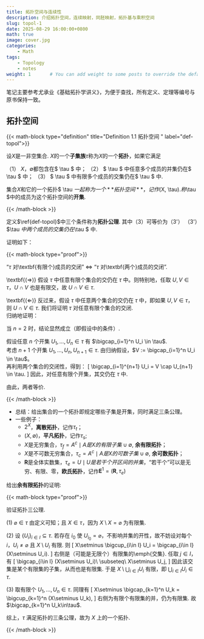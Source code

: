 ```yaml
---
title: 拓扑空间与连续性
description: 介绍拓扑空间，连续映射，同胚映射，拓扑基与乘积空间
slug: topol-1
date: 2025-08-29 16:00:00+0800
math: true
image: cover.jpg
categories:
    - Math
tags:
    - Topology
    - notes
weight: 1       # You can add weight to some posts to override the default sorting (date descending)
---
```


笔记主要参考尤承业《基础拓扑学讲义》，为便于查找，所有定义、定理等编号与原书保持一致。

## 拓扑空间

{{< math-block type="definition" title="Definition 1.1 拓扑空间 " label="def-topol">}}

设$X$是一非空集合. $X$的一个**子集族**$\tau$称为$X$的一个**拓扑**，如果它满足

（1） $X$，$\emptyset$都包含在$ \tau $ 中；
（2） $ \tau $ 中任意多个成员的并集仍在$ \tau $ 中；
（3） $ \tau $ 中有限多个成员的交集仍在$ \tau $ 中.

集合$X$和它的一个拓扑$ \tau $一起称为一个**拓扑空间**，记作$(X, \tau)$. 称$\tau $中的成员为这个拓扑空间的**开集**.

{{< /math-block >}}

定义$\ref{def-topol}$中三个条件称为**拓扑公理**. 其中（3）可等价为（3'）
    （3'）$\tau $中两个成员的交集仍在$\tau $ 中.

证明如下：

{{< math-block type="proof">}}

“$\tau$ 对\textbf{有限个}成员的交闭” $\Leftrightarrow$ “$\tau$ 对\textbf{两个}成员的交闭”.

\textbf{(⇒)} 假设 $\tau$ 中任意有限个集合的交仍在 $\tau$ 中。则特别地，任取 $U, V \in \tau$，$U \cap V$ 也是有限交，故 $U \cap V \in \tau$.

\textbf{(⇐)} 反过来，假设 $\tau$ 中任意两个集合的交仍在 $\tau$ 中，即如果 $U, V \in \tau$，则 $U \cap V \in \tau$. 我们将证明 $\tau$ 对任意有限个集合的交闭.  
归纳地证明：

当 $n = 2$ 时，结论显然成立（即假设中的条件）.

假设任意 $n$ 个开集 $U_1, \dots, U_n \in \tau$ 有 $\bigcap_{i=1}^n U_i \in \tau$.  
考虑 $n+1$ 个开集 $U_1, \dots, U_n, U_{n+1} \in \tau$. 由归纳假设，$V := \bigcap_{i=1}^n U_i \in \tau$。  
再利用两个集合的交闭性，得到：
\[
\bigcap_{i=1}^{n+1} U_i = V \cap U_{n+1} \in \tau.
\]
因此，对任意有限个开集，其交仍在 $\tau$ 中.

由此，两者等价.

{{< /math-block >}}

- 总结：给出集合的一个拓扑即规定哪些子集是开集，同时满足三条公理。
- 一些例子：
  - $2^X$，**离散拓扑**，记作$\tau_t$；
  - $(X, \emptyset)$，**平凡拓扑**，记作$\tau_s$;
  - $X$是无穷集合，$\tau_f={A^c \mid A是X的有限子集}\cup{\emptyset}$, **余有限拓扑**；
  - $X$是不可数无穷集合，$\tau_c={A^c \mid A是X的可数子集}\cup{\emptyset}$, **余可数拓扑**；
  - $\mathbf{R}$是全体实数集，$\tau_e={U \mid U是若干个开区间的并集}$，“若干个”可以是无穷、有限、零，**欧氏拓扑**，记作$\mathbf{E}^1=(\mathbf{R}, \tau_e)$

给出**余有限拓扑**的证明:

{{< math-block type="proof">}}

验证拓扑三公理.

(1)
$\varnothing\in\tau$ 由定义可知；且 $X\in\tau$，因为 $X\setminus X=\varnothing$ 为有限集.

(2)
设 $\{U_i\}_{i\in I}\subseteq\tau$. 若存在 $i_0$ 使 $U_{i_0}=\varnothing$，不影响并集的开性，故不妨设对每个 $i$，$U_i\neq\varnothing$ 且 $X\setminus U_i$ 有限.
则
\[
X\setminus \bigcup_{i\in I} U_i
= \bigcap_{i\in I} (X\setminus U_i).
\]
右侧是（可能是无限个）有限集的\emph{交集}. 任取 $j\in I$，有
\[
\bigcap_{i\in I} (X\setminus U_i)\ \subseteq\ X\setminus U_j,
\]
因此该交集是某个有限集的子集，从而也是有限集. 于是 $X\setminus \bigcup_{i\in I} U_i$ 有限，即 $\bigcup_{i\in I} U_i\in\tau$.

(3)
取有限个 $U_1,\dots,U_n\in\tau$. 同理有
\[
X\setminus \bigcap_{k=1}^n U_k
= \bigcup_{k=1}^n (X\setminus U_k),
\]
右侧为有限个有限集的并，仍为有限集. 故 $\bigcap_{k=1}^n U_k\in\tau$.

综上，$\tau$ 满足拓扑的三条公理，故为 $X$ 上的一个拓扑.

{{< /math-block >}}